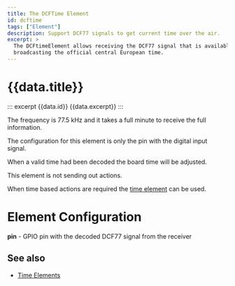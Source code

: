 ```yaml
---
title: The DCFTime Element
id: dcftime
tags: ["Element"]
description: Support DCF77 signals to get current time over the air. 
excerpt: >
  The DCFtimeElement allows receiving the DCF77 signal that is available in central Europe
  broadcasting the official central European time.
---
```


# {{data.title}}

::: excerpt {{data.id}}
{{data.excerpt}}
:::

The frequency is 77.5 kHz and it takes a full minute to receive the full information.

The configuration for this element is only the pin with the digital input signal.

When a valid time had been decoded the board time will be adjusted.

This element is not sending out actions.

When time based actions are required the [time element](/elements/time.md) can be used.

# Element Configuration

**pin** - GPIO pin with the decoded DCF77 signal from the receiver


## See also

* [Time Elements](/timeelements.md)
